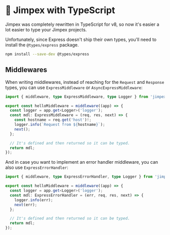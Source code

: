 # 💪 Jimpex with TypeScript

Jimpex was completely rewritten in TypeScript for v8, so now it's easier a lot easier to type your Jimpex projects.

Unfortunately, since Express doesn't ship their own types, you'll need to install the `@types/express` package.

```bash
npm install --save-dev @types/express
```

## Middlewares

When writing middlewares, instead of reaching for the `Request` and `Response` types, you can use `ExpressMiddleware` or `AsyncExpressMiddleware`:

```ts
import { middleware, type ExpressMiddleware, type Logger } from 'jimpex';

export const helloMiddleware = middleware((app) => {
  const logger = app.get<Logger>('logger');
  const mdl: ExpressMiddleware = (req, res, next) => {
    const hostname = req.get('host')!;
    logger.info(`Request from ${hostname}`);
    next();
  };

  // It's defined and then returned so it can be typed.
  return mdl;
});
```

And in case you want to implement an error handler middleware, you can also use `ExpressErrorHandler`:

```ts
import { middleware, type ExpressErrorHandler, type Logger } from 'jimpex';

export const helloMiddleware = middleware((app) => {
  const logger = app.get<Logger>('logger');
  const mdl: ExpressErrorHandler = (err, req, res, next) => {
    logger.info(err);
    next(err);
  };

  // It's defined and then returned so it can be typed.
  return mdl;
});
```
